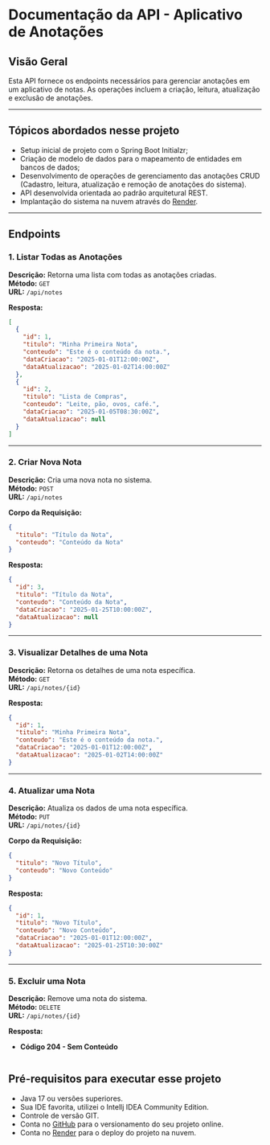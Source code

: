 
# Documentação da API - Aplicativo de Anotações

## Visão Geral
Esta API fornece os endpoints necessários para gerenciar anotações em um aplicativo de notas. As operações incluem a criação, leitura, atualização e exclusão de anotações.

---

## Tópicos abordados nesse projeto
- Setup inicial de projeto com o Spring Boot Initialzr;
- Criação de modelo de dados para o mapeamento de entidades em bancos de dados;
- Desenvolvimento de operações de gerenciamento das anotações CRUD (Cadastro, leitura, atualização e remoção de anotações do sistema).
- API desenvolvida orientada ao padrão arquitetural REST.
- Implantação do sistema na nuvem através do [Render][render].

---

## Endpoints

### 1. **Listar Todas as Anotações**
**Descrição:** Retorna uma lista com todas as anotações criadas.  
**Método:** `GET`  
**URL:** `/api/notes`  

**Resposta:**
```json
[
  {
    "id": 1,
    "titulo": "Minha Primeira Nota",
    "conteudo": "Este é o conteúdo da nota.",
    "dataCriacao": "2025-01-01T12:00:00Z",
    "dataAtualizacao": "2025-01-02T14:00:00Z"
  },
  {
    "id": 2,
    "titulo": "Lista de Compras",
    "conteudo": "Leite, pão, ovos, café.",
    "dataCriacao": "2025-01-05T08:30:00Z",
    "dataAtualizacao": null
  }
]
```

---

### 2. **Criar Nova Nota**
**Descrição:** Cria uma nova nota no sistema.  
**Método:** `POST`  
**URL:** `/api/notes`  

**Corpo da Requisição:**
```json
{
  "titulo": "Título da Nota",
  "conteudo": "Conteúdo da Nota"
}
```

**Resposta:**
```json
{
  "id": 3,
  "titulo": "Título da Nota",
  "conteudo": "Conteúdo da Nota",
  "dataCriacao": "2025-01-25T10:00:00Z",
  "dataAtualizacao": null
}
```

---

### 3. **Visualizar Detalhes de uma Nota**
**Descrição:** Retorna os detalhes de uma nota específica.  
**Método:** `GET`  
**URL:** `/api/notes/{id}`  

**Resposta:**
```json
{
  "id": 1,
  "titulo": "Minha Primeira Nota",
  "conteudo": "Este é o conteúdo da nota.",
  "dataCriacao": "2025-01-01T12:00:00Z",
  "dataAtualizacao": "2025-01-02T14:00:00Z"
}
```

---

### 4. **Atualizar uma Nota**
**Descrição:** Atualiza os dados de uma nota específica.  
**Método:** `PUT`  
**URL:** `/api/notes/{id}`  

**Corpo da Requisição:**
```json
{
  "titulo": "Novo Título",
  "conteudo": "Novo Conteúdo"
}
```

**Resposta:**
```json
{
  "id": 1,
  "titulo": "Novo Título",
  "conteudo": "Novo Conteúdo",
  "dataCriacao": "2025-01-01T12:00:00Z",
  "dataAtualizacao": "2025-01-25T10:30:00Z"
}
```

---

### 5. **Excluir uma Nota**
**Descrição:** Remove uma nota do sistema.  
**Método:** `DELETE`  
**URL:** `/api/notes/{id}`  

**Resposta:**
- **Código 204 - Sem Conteúdo**
```

```
## Pré-requisitos para executar esse projeto
- Java 17 ou versões superiores.
- Sua IDE favorita, utilizei o Intellj IDEA Community Edition.
- Controle de versão GIT.
- Conta no [GitHub][github] para o versionamento do seu projeto online.
- Conta no [Render][render] para o deploy do projeto na nuvem.


[render]: https://render.com/
[github]: https://github.com/